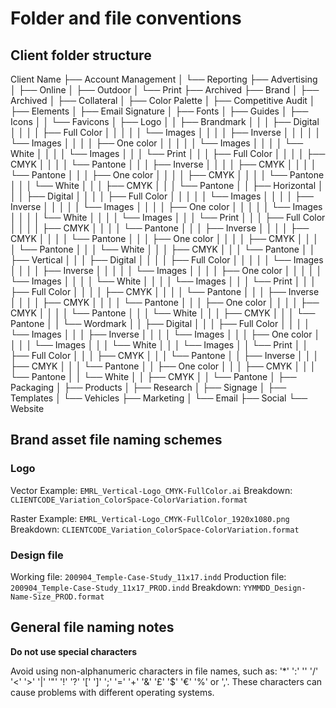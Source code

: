 # Folder and file conventions

## Client folder structure

Client Name
├── Account Management
│   └── Reporting
├── Advertising
│   ├── Online
│   ├── Outdoor
│   └── Print
├── Archived
├── Brand
│   ├── Archived
│   ├── Collateral
│   ├── Color Palette
│   ├── Competitive Audit
│   ├── Elements
│   ├── Email Signature
│   ├── Fonts
│   ├── Guides
│   ├── Icons
│   │   └── Favicons
│   ├── Logo
│   │   ├── Brandmark
│   │   │   ├── Digital
│   │   │   │   ├── Full Color
│   │   │   │   │   └── Images
│   │   │   │   ├── Inverse
│   │   │   │   │   └── Images
│   │   │   │   ├── One color
│   │   │   │   │   └── Images
│   │   │   │   └── White
│   │   │   │       └── Images
│   │   │   └── Print
│   │   │       ├── Full Color
│   │   │       │   ├── CMYK
│   │   │       │   └── Pantone
│   │   │       ├── Inverse
│   │   │       │   ├── CMYK
│   │   │       │   └── Pantone
│   │   │       ├── One color
│   │   │       │   ├── CMYK
│   │   │       │   └── Pantone
│   │   │       └── White
│   │   │           ├── CMYK
│   │   │           └── Pantone
│   │   ├── Horizontal
│   │   │   ├── Digital
│   │   │   │   ├── Full Color
│   │   │   │   │   └── Images
│   │   │   │   ├── Inverse
│   │   │   │   │   └── Images
│   │   │   │   ├── One color
│   │   │   │   │   └── Images
│   │   │   │   └── White
│   │   │   │       └── Images
│   │   │   └── Print
│   │   │       ├── Full Color
│   │   │       │   ├── CMYK
│   │   │       │   └── Pantone
│   │   │       ├── Inverse
│   │   │       │   ├── CMYK
│   │   │       │   └── Pantone
│   │   │       ├── One color
│   │   │       │   ├── CMYK
│   │   │       │   └── Pantone
│   │   │       └── White
│   │   │           ├── CMYK
│   │   │           └── Pantone
│   │   ├── Vertical
│   │   │   ├── Digital
│   │   │   │   ├── Full Color
│   │   │   │   │   └── Images
│   │   │   │   ├── Inverse
│   │   │   │   │   └── Images
│   │   │   │   ├── One color
│   │   │   │   │   └── Images
│   │   │   │   └── White
│   │   │   │       └── Images
│   │   │   └── Print
│   │   │       ├── Full Color
│   │   │       │   ├── CMYK
│   │   │       │   └── Pantone
│   │   │       ├── Inverse
│   │   │       │   ├── CMYK
│   │   │       │   └── Pantone
│   │   │       ├── One color
│   │   │       │   ├── CMYK
│   │   │       │   └── Pantone
│   │   │       └── White
│   │   │           ├── CMYK
│   │   │           └── Pantone
│   │   └── Wordmark
│   │       ├── Digital
│   │       │   ├── Full Color
│   │       │   │   └── Images
│   │       │   ├── Inverse
│   │       │   │   └── Images
│   │       │   ├── One color
│   │       │   │   └── Images
│   │       │   └── White
│   │       │       └── Images
│   │       └── Print
│   │           ├── Full Color
│   │           │   ├── CMYK
│   │           │   └── Pantone
│   │           ├── Inverse
│   │           │   ├── CMYK
│   │           │   └── Pantone
│   │           ├── One color
│   │           │   ├── CMYK
│   │           │   └── Pantone
│   │           └── White
│   │               ├── CMYK
│   │               └── Pantone
│   ├── Packaging
│   ├── Products
│   ├── Research
│   ├── Signage
│   ├── Templates
│   └── Vehicles
├── Marketing
│   └── Email
├── Social
└── Website

## Brand asset file naming schemes

### Logo
Vector Example: `EMRL_Vertical-Logo_CMYK-FullColor.ai`
Breakdown: `CLIENTCODE_Variation_ColorSpace-ColorVariation.format`

Raster Example: `EMRL_Vertical-Logo_CMYK-FullColor_1920x1080.png`
Breakdown: `CLIENTCODE_Variation_ColorSpace-ColorVariation.format`

### Design file
Working file: `200904_Temple-Case-Study_11x17.indd`
Production file: `200904_Temple-Case-Study_11x17_PROD.indd`
Breakdown: `YYMMDD_Design-Name-Size_PROD.format`

## General file naming notes

**Do not use special characters**

Avoid using non-alphanumeric characters in file names, such as: '*' ':' '' '/' '<' '>' '|' '"' '!' '?' '[' ']' ';' '=' '+' '&' '£' '$' '€' '%' or ','. These characters can cause problems with different operating systems.
